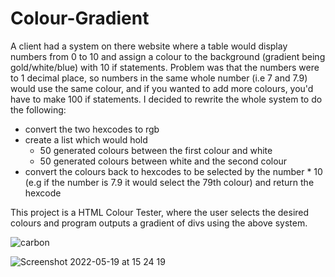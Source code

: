 # Colour-Gradient

A client had a system on there website where a table would display numbers from 0 to 10 and assign a colour to the background (gradient being gold/white/blue) with 10 if statements. Problem was that the numbers were to 1 decimal place, so numbers in the same whole number (i.e 7 and 7.9) would use the same colour, and if you wanted to add more colours, you'd have to make 100 if statements. I decided to rewrite the whole system to do the following:

- convert the two hexcodes to rgb 
- create a list which would hold
  - 50 generated colours between the first colour and white
  - 50 generated colours between white and the second colour
 - convert the colours back to hexcodes to be selected by the number * 10 (e.g if the number is 7.9 it would select the 79th colour) and return the hexcode

This project is a HTML Colour Tester, where the user selects the desired colours and program outputs a gradient of divs using the above system.

![carbon](https://user-images.githubusercontent.com/79047247/169317717-be5d7ff6-616e-486a-af43-acb9e878ed49.png)

![Screenshot 2022-05-19 at 15 24 19](https://user-images.githubusercontent.com/79047247/169318410-82b5263c-ad1e-44a0-8016-0a1a2cbfc80f.png)
